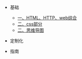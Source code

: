 * 基础

  * [一、HTML、HTTP、web综合](http.md)
  * [二、css部分](css.md)
  * [二、思维导图](javascript思维导图.md)
  

* 定制化

  

* 指南

  

